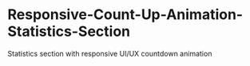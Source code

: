 # Responsive-Count-Up-Animation-Statistics-Section
Statistics section with responsive UI/UX countdown animation
